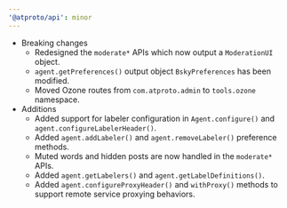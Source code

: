 ```yaml
---
'@atproto/api': minor
---
```


- Breaking changes
  - Redesigned the `moderate*` APIs which now output a `ModerationUI` object.
  - `agent.getPreferences()` output object `BskyPreferences` has been modified.
  - Moved Ozone routes from `com.atproto.admin` to `tools.ozone` namespace.
- Additions
  - Added support for labeler configuration in `Agent.configure()` and `agent.configureLabelerHeader()`.
  - Added `agent.addLabeler()` and `agent.removeLabeler()` preference methods.
  - Muted words and hidden posts are now handled in the `moderate*` APIs.
  - Added `agent.getLabelers()` and `agent.getLabelDefinitions()`.
  - Added `agent.configureProxyHeader()` and `withProxy()` methods to support remote service proxying behaviors.
